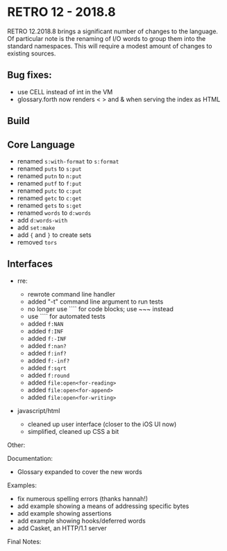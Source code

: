 # RETRO 12 - 2018.8

RETRO 12.2018.8 brings a significant number of changes to the
language. Of particular note is the renaming of I/O words to
group them into the standard namespaces. This will require a
modest amount of changes to existing sources.

## Bug fixes:

- use CELL instead of int in the VM
- glossary.forth now renders < > and & when serving the index as
  HTML

## Build

## Core Language

- renamed `s:with-format` to `s:format`
- renamed `puts` to `s:put`
- renamed `putn` to `n:put`
- renamed `putf` to `f:put`
- renamed `putc` to `c:put`
- renamed `getc` to `c:get`
- renamed `gets` to `s:get`
- renamed `words` to `d:words`
- add `d:words-with`
- add `set:make`
- add `{` and `}` to create sets
- removed `tors`

## Interfaces

- rre:

  - rewrote command line handler
  - added "-t" command line argument to run tests
  - no longer use ```` for code blocks; use ~~~ instead
  - use ```` for automated tests
  - added `f:NAN`
  - added `f:INF`
  - added `f:-INF`
  - added `f:nan?`
  - added `f:inf?`
  - added `f:-inf?`
  - added `f:sqrt`
  - added `f:round`
  - added `file:open<for-reading>`
  - added `file:open<for-append>`
  - added `file:open<for-writing>`

- javascript/html

  - cleaned up user interface (closer to the iOS UI now)
  - simplified, cleaned up CSS a bit

Other:

Documentation:

- Glossary expanded to cover the new words

Examples:

- fix numerous spelling errors (thanks hannah!)
- add example showing a means of addressing specific bytes
- add example showing assertions
- add example showing hooks/deferred words
- add Casket, an HTTP/1.1 server

Final Notes:
